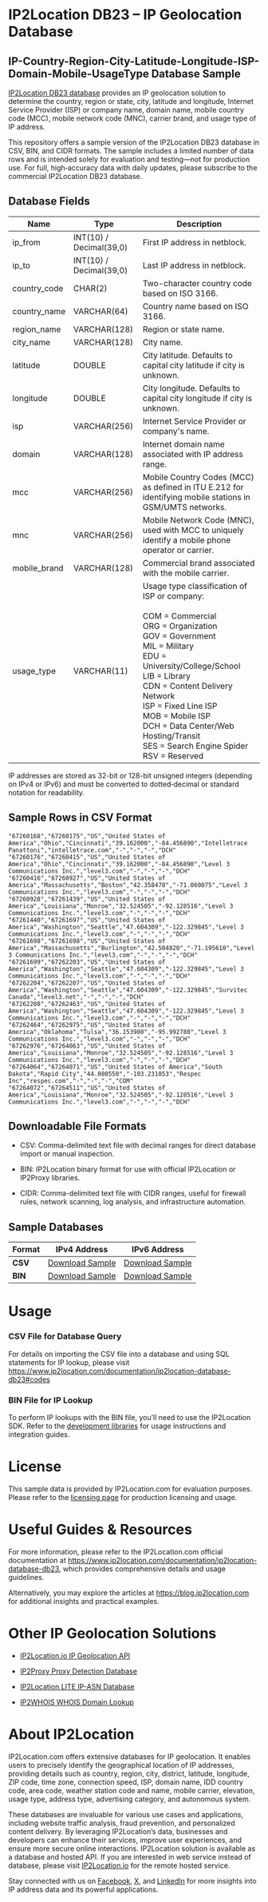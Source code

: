 # IP2Location DB23 – IP Geolocation Database

## IP-Country-Region-City-Latitude-Longitude-ISP-Domain-Mobile-UsageType Database Sample

[IP2Location DB23 database](https://www.ip2location.com/database/db23-ip-country-region-city-latitude-longitude-isp-domain-mobile-usagetype) provides an IP geolocation solution to determine the country, region or state, city, latitude and longitude, Internet Service Provider (ISP) or company name, domain name, mobile country code (MCC), mobile network code (MNC), carrier brand, and usage type of IP address.

This repository offers a sample version of the IP2Location DB23 database in CSV, BIN, and CIDR formats. The sample includes a limited number of data rows and is intended solely for evaluation and testing—not for production use. For full, high‑accuracy data with daily updates, please subscribe to the commercial IP2Location DB23 database. 

## Database Fields

| **Name**       | **Type**                | **Description**                                                                                   |
|----------------|-------------------------|---------------------------------------------------------------------------------------------------|
| ip_from        | INT(10) / Decimal(39,0) | First IP address in netblock.                                                                     |
| ip_to          | INT(10) / Decimal(39,0) | Last IP address in netblock.                                                                      |
| country_code   | CHAR(2)                 | Two-character country code based on ISO 3166.                                                     |
| country_name   | VARCHAR(64)             | Country name based on ISO 3166.                                                                   |
| region_name    | VARCHAR(128)            | Region or state name.                                                                             |
| city_name      | VARCHAR(128)            | City name.                                                                                        |
| latitude       | DOUBLE                  | City latitude. Defaults to capital city latitude if city is unknown.                             |
| longitude      | DOUBLE                  | City longitude. Defaults to capital city longitude if city is unknown.                           |
| isp            | VARCHAR(256)            | Internet Service Provider or company's name.                                                      |
| domain         | VARCHAR(128)            | Internet domain name associated with IP address range.                                            |
| mcc            | VARCHAR(256)            | Mobile Country Codes (MCC) as defined in ITU E.212 for identifying mobile stations in GSM/UMTS networks. |
| mnc            | VARCHAR(256)            | Mobile Network Code (MNC), used with MCC to uniquely identify a mobile phone operator or carrier. |
| mobile_brand   | VARCHAR(128)            | Commercial brand associated with the mobile carrier.                                              |
| usage_type     | VARCHAR(11)             | Usage type classification of ISP or company: <br><br>COM = Commercial<br>ORG = Organization<br>GOV = Government<br>MIL = Military<br>EDU = University/College/School<br>LIB = Library<br>CDN = Content Delivery Network<br>ISP = Fixed Line ISP<br>MOB = Mobile ISP<br>DCH = Data Center/Web Hosting/Transit<br>SES = Search Engine Spider<br>RSV = Reserved |

IP addresses are stored as 32-bit or 128-bit unsigned integers (depending on IPv4 or IPv6) and must be converted to dotted‑decimal or standard notation for readability.

## Sample Rows in CSV Format
```csv
"67260168","67260175","US","United States of America","Ohio","Cincinnati","39.162000","-84.456890","Intelletrace Panattoni","intelletrace.com","-","-","-","DCH"
"67260176","67260415","US","United States of America","Ohio","Cincinnati","39.162000","-84.456890","Level 3 Communications Inc.","level3.com","-","-","-","DCH"
"67260416","67260927","US","United States of America","Massachusetts","Boston","42.358478","-71.060075","Level 3 Communications Inc.","level3.com","-","-","-","DCH"
"67260928","67261439","US","United States of America","Louisiana","Monroe","32.524505","-92.128516","Level 3 Communications Inc.","level3.com","-","-","-","DCH"
"67261440","67261697","US","United States of America","Washington","Seattle","47.604309","-122.329845","Level 3 Communications Inc.","level3.com","-","-","-","DCH"
"67261698","67261698","US","United States of America","Massachusetts","Burlington","42.504820","-71.195610","Level 3 Communications Inc.","level3.com","-","-","-","DCH"
"67261699","67262203","US","United States of America","Washington","Seattle","47.604309","-122.329845","Level 3 Communications Inc.","level3.com","-","-","-","DCH"
"67262204","67262207","US","United States of America","Washington","Seattle","47.604309","-122.329845","Survitec Canada","level3.net","-","-","-","DCH"
"67262208","67262463","US","United States of America","Washington","Seattle","47.604309","-122.329845","Level 3 Communications Inc.","level3.com","-","-","-","DCH"
"67262464","67262975","US","United States of America","Oklahoma","Tulsa","36.153980","-95.992780","Level 3 Communications Inc.","level3.com","-","-","-","DCH"
"67262976","67264063","US","United States of America","Louisiana","Monroe","32.524505","-92.128516","Level 3 Communications Inc.","level3.com","-","-","-","DCH"
"67264064","67264071","US","United States of America","South Dakota","Rapid City","44.080550","-103.231053","Respec Inc","respec.com","-","-","-","COM"
"67264072","67264511","US","United States of America","Louisiana","Monroe","32.524505","-92.128516","Level 3 Communications Inc.","level3.com","-","-","-","DCH"
```

## Downloadable File Formats

- CSV: Comma-delimited text file with decimal ranges for direct database import or manual inspection.

- BIN: IP2Location binary format for use with official IP2Location or IP2Proxy libraries.

- CIDR: Comma-delimited text file with CIDR ranges, useful for firewall rules, network scanning, log analysis, and infrastructure automation.

## Sample Databases

| Format       | IPv4 Address                                                                                                         | IPv6 Address                                                                                                         |
|--------------|---------------------------------------------------------------------------------------------------------------------|---------------------------------------------------------------------------------------------------------------------|
| **CSV** | [Download Sample](https://github.com/ip2location/sample-databases/tree/main/IP2Location/DB23/ip2location-db23-sample.ipv4.csv) | [Download Sample](https://github.com/ip2location/sample-databases/tree/main/IP2Location/DB23/ip2location-db23-sample.ipv6.csv) |
| **BIN** | [Download Sample](https://github.com/ip2location/sample-databases/tree/main/IP2Location/DB23/ip2location-db23-sample.ipv4.bin) | [Download Sample](https://github.com/ip2location/sample-databases/tree/main/IP2Location/DB23/ip2location-db23-sample.ipv6.bin) |

# Usage

### CSV File for Database Query

For details on importing the CSV file into a database and using SQL statements for IP lookup, please visit <https://www.ip2location.com/documentation/ip2location-database-db23#codes>

### BIN File for IP Lookup

To perform IP lookups with the BIN file, you’ll need to use the IP2Location SDK. Refer to the [development libraries](https://www.ip2location.com/development-libraries/) for usage instructions and integration guides.

# License

This sample data is provided by IP2Location.com for evaluation purposes. Please refer to the [licensing page](https://www.ip2location.com/licensing) for production licensing and usage.

# Useful Guides & Resources

For more information, please refer to the IP2Location.com official documentation at <https://www.ip2location.com/documentation/ip2location-database-db23>, which provides comprehensive details and usage guidelines.

Alternatively, you may explore the articles at <https://blog.ip2location.com> for additional insights and practical examples.

# Other IP Geolocation Solutions

- [IP2Location.io IP Geolocation API](https://www.ip2location.io)

- [IP2Proxy Proxy Detection Database](https://www.ip2location.com/database/ip2proxy)

- [IP2Location LITE IP-ASN Database](https://lite.ip2location.com/database-asn)

- [IP2WHOIS WHOIS Domain Lookup](https://www.ip2whois.com/)

# About IP2Location

IP2Location.com offers extensive databases for IP geolocation. It enables users to precisely identify the geographical location of IP addresses, providing details such as country, region, city, district, latitude, longitude, ZIP code, time zone, connection speed, ISP, domain name, IDD country code, area code, weather station code and name, mobile carrier, elevation, usage type, address type, advertising category, and autonomous system.

These databases are invaluable for various use cases and applications, including website traffic analysis, fraud prevention, and personalized content delivery. By leveraging IP2Location’s data, businesses and developers can enhance their services, improve user experiences, and ensure more secure online interactions. IP2Location solution is available as a database and hosted API. If you are interested in web service instead of database, please visit [IP2Location.io](https://www.ip2location.io) for the remote hosted service.

Stay connected with us on [Facebook](https://www.facebook.com/ip2location), [X](https://x.com/ip2location), and [LinkedIn](https://www.linkedin.com/company/ip2location) for more insights into IP address data and its powerful applications.